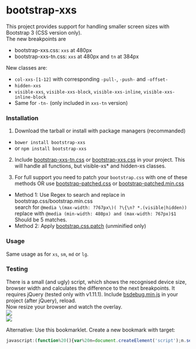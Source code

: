 bootstrap-xxs
=============

This project provides support for handling smaller screen sizes with Bootstrap 3 (CSS version only).<br>
The new breakpoints are
* bootstrap-xxs.css: `xxs` at 480px
* bootstrap-xxs-tn.css: `xxs` at 480px and `tn` at 384px

New classes are:
* `col-xxs-[1-12]` with corresponding `-pull-`, `-push-` and `-offset-`
* `hidden-xxs`
* `visible-xxs`, `visible-xxs-block`, `visible-xxs-inline`, `visible-xxs-inline-block`
* Same for `-tn-` (only included in `xxs-tn` version)

### Installation

1. Download the tarball or install with package managers (recommanded)
  - `bower install bootstrap-xxs`
  - or `npm install bootstrap-xxs`

2. Include [bootstrap-xxs-tn.css](https://raw.githubusercontent.com/auipga/bootstrap-xxs/master/bootstrap-xxs-tn.css) or [bootstrap-xxs.css](https://raw.githubusercontent.com/auipga/bootstrap-xxs/master/bootstrap-xxs.css) in your project. This will handle all functions, but visible-xs* and hidden-xs classes.

3. For full support you need to patch your `bootstrap.css` with one of these methods OR use [bootstrap-patched.css](https://raw.githubusercontent.com/auipga/bootstrap-xxs/master/bootstrap-patched.css) or [bootstrap-patched.min.css](https://raw.githubusercontent.com/auipga/bootstrap-xxs/master/bootstrap-patched.min.css)
  * Method 1: Use Regex to search and replace in bootstrap.css/bootstrap.min.css<br>
search for `@media \(max-width: ?767px\)( ?\{\n? *.(visible|hidden))`<br>
replace with `@media (min-width: 480px) and (max-width: 767px)$1`<br>
Should be 5 matches.
  * Method 2: Apply [bootstrap.css.patch](https://raw.githubusercontent.com/auipga/bootstrap-xxs/master/bootstrap.css.patch) (unminified only)

### Usage

Same usage as for `xs`, `sm`, `md` or `lg`.

### Testing
There is a small (and ugly) script, which shows the recognised device size, browser width and calculates the difference to the next breakpoints. It requires jQuery (tested only with v1.11.1). Include [bsdebug.min.js](https://raw.githubusercontent.com/auipga/bootstrap-xxs/master/bsdebug.min.js) in your project (after jQuery), reload.<br>
Now resize your browser and watch the overlay.<br>
![](https://raw.githubusercontent.com/auipga/bootstrap-xxs/master/doc_images/bsdebug_1.png)<br>
![](https://raw.githubusercontent.com/auipga/bootstrap-xxs/master/doc_images/bsdebug_2.png)

Alternative: Use this bookmarklet. Create a new bookmark with target:
```javascript
javascript:(function%20(){var%20n=document.createElement('script');n.setAttribute('language','JavaScript');n.setAttribute('src','http://manueltransfeld.de/js/bsdebug_bookmarklet.min.js');document.body.appendChild(n);})();
```
